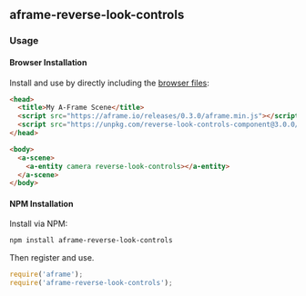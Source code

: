 ## aframe-reverse-look-controls

### Usage

#### Browser Installation

Install and use by directly including the [browser files](dist):

```html
<head>
  <title>My A-Frame Scene</title>
  <script src="https://aframe.io/releases/0.3.0/aframe.min.js"></script>
  <script src="https://unpkg.com/reverse-look-controls-component@3.0.0/dist/aframe-reverse-look-controls.min.js"></script>
</head>

<body>
  <a-scene>
    <a-entity camera reverse-look-controls></a-entity>
  </a-scene>
</body>
```

#### NPM Installation

Install via NPM:

```bash
npm install aframe-reverse-look-controls
```

Then register and use.

```js
require('aframe');
require('aframe-reverse-look-controls');
```
